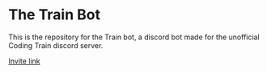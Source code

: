 # The Train Bot
This is the repository for the Train bot, a discord bot made for the unofficial Coding Train discord server.

[Invite link](https://discordapp.com/oauth2/authorize?client_id=344023309299482625&scope=bot&permissions=8)